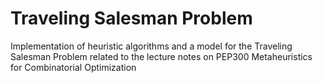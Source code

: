 # Traveling Salesman Problem
Implementation of heuristic algorithms and a model for the Traveling Salesman Problem related to the lecture notes on PEP300 Metaheuristics for Combinatorial Optimization
